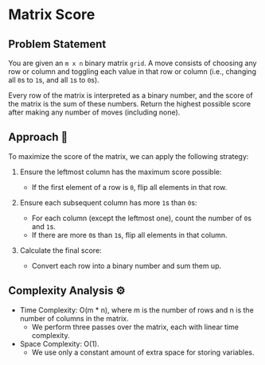 # Matrix Score

## Problem Statement

You are given an `m x n` binary matrix `grid`. A move consists of choosing any row or column and toggling each value in that row or column (i.e., changing all `0`s to `1`s, and all `1`s to `0`s).

Every row of the matrix is interpreted as a binary number, and the score of the matrix is the sum of these numbers. Return the highest possible score after making any number of moves (including none).

## Approach 🌟

To maximize the score of the matrix, we can apply the following strategy:

1. Ensure the leftmost column has the maximum score possible:
   - If the first element of a row is `0`, flip all elements in that row.
2. Ensure each subsequent column has more `1`s than `0`s:
   - For each column (except the leftmost one), count the number of `0`s and `1`s.
   - If there are more `0`s than `1`s, flip all elements in that column.

3. Calculate the final score:
   - Convert each row into a binary number and sum them up.

## Complexity Analysis ⚙️

- Time Complexity: O(m * n), where m is the number of rows and n is the number of columns in the matrix.
  - We perform three passes over the matrix, each with linear time complexity.
- Space Complexity: O(1).
  - We use only a constant amount of extra space for storing variables.

